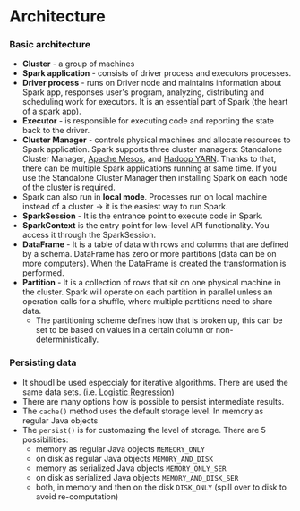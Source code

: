 Architecture
=============

### Basic architecture
* **Cluster** - a group of machines
* **Spark application** - consists of driver process and executors processes.
* **Driver process** - runs on Driver node and maintains information about Spark app, responses user's program, analyzing, distributing and scheduling work for executors. It is an essential part of Spark (the heart of a spark app).
* **Executor** - is responsible for executing code and reporting the state back to the driver.
* **Cluster Manager** - controls physical machines and allocate resources to Spark application. Spark supports three cluster managers: Standalone Cluster Manager, [Apache Mesos](https://mesos.apache.org/), and [Hadoop YARN](https://hadoop.apache.org/docs/current/hadoop-yarn/hadoop-yarn-site/YARN.html). Thanks to that, there can be multiple Spark applications running at same time. If you use the Standalone Cluster Manager then installing Spark on each node of the cluster is required.
* Spark can also run in **local mode**. Processes run on local machine instead of a cluster -> it is the easiest way to run Spark.
* **SparkSession** - It is the entrance point to execute code in Spark.
* **SparkContext** is the entry point for low-level API functionality. You access it through the SparkSession.
* **DataFrame** - It is a table of data with rows and columns that are defined by a schema. DataFrame has zero or more partitions (data can be on more computers). When the DataFrame is created the transformation is performed.
* **Partition** - It is a collection of rows that sit on one physical machine in the cluster. Spark will operate on each partition in parallel unless an operation calls for a shuffle, where multiple partitions need to share data.
  * The partitioning scheme defines how that is broken up, this can be set to be based on values in a certain column or non-deterministically.

### Persisting data
- It shoudl be used especcialy for iterative algorithms. There are used the same data sets. (i.e. [Logistic Regression](https://en.wikipedia.org/wiki/Logistic_regression))
- There are many options how is possible to persist intermediate results.
- The `cache()` method uses the default storage level. In memory as regular Java objects
- The `persist()` is for customazing the level of storage. There are 5 possibilities:
  - memory as regular Java objects `MEMEORY_ONLY`
  - on disk as regular Java objects `MEMORY_AND_DISK`
  - memory as serialized Java objects `MEMORY_ONLY_SER`
  - on disk as serialized Java objects `MEMORY_AND_DISK_SER`
  - both, in memory and then on the disk `DISK_ONLY` (spill over to disk to avoid re-computation)
